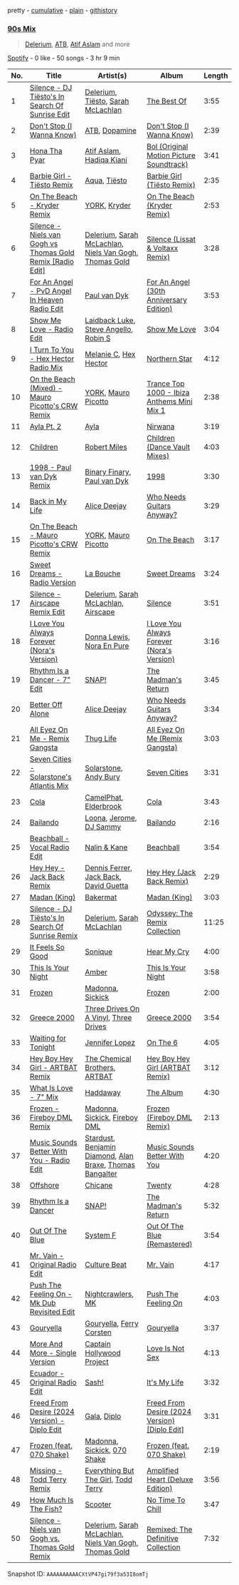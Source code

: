 pretty - [cumulative](/playlists/cumulative/37i9dQZF1EQn2GRFTFMl2A.md) - [plain](/playlists/plain/37i9dQZF1EQn2GRFTFMl2A) - [githistory](https://github.githistory.xyz/mdn522/spotify-playlist-archive/blob/main/playlists/plain/37i9dQZF1EQn2GRFTFMl2A)

### [90s Mix](https://open.spotify.com/playlist/37i9dQZF1EQn2GRFTFMl2A)

> <a href=spotify:playlist:37i9dQZF1EIWrxLdK8DfXt>Delerium</a>, <a href=spotify:playlist:37i9dQZF1EIVFWbAj76QAW>ATB</a>, <a href=spotify:playlist:37i9dQZF1EIXwUP9lmHosa>Atif Aslam</a> and more

[Spotify](https://open.spotify.com/user/spotify) - 0 like - 50 songs - 3 hr 9 min

| No. | Title | Artist(s) | Album | Length |
|---|---|---|---|---|
| 1 | [Silence \- DJ Tiësto's In Search Of Sunrise Edit](https://open.spotify.com/track/2jAjkmZIKwV5VOBiZ3qUUL) | [Delerium](https://open.spotify.com/artist/0IUq1plF3ON4Fboj1bE6kN), [Tiësto](https://open.spotify.com/artist/2o5jDhtHVPhrJdv3cEQ99Z), [Sarah McLachlan](https://open.spotify.com/artist/4NgNsOXSwIzXlUIJcpnNUp) | [The Best Of](https://open.spotify.com/album/2YrnYkO6WGGx5e0UfNbGps) | 3:55 |
| 2 | [Don't Stop \(I Wanna Know\)](https://open.spotify.com/track/0GaelwSoQDKjwoE16jxwNo) | [ATB](https://open.spotify.com/artist/7jZM5w05mGhw6wTB1okhD9), [Dopamine](https://open.spotify.com/artist/3Edve4VIATi0OZngclQlkN) | [Don't Stop \(I Wanna Know\)](https://open.spotify.com/album/0CjeKexsHa6yFv7X43qJ4d) | 2:39 |
| 3 | [Hona Tha Pyar](https://open.spotify.com/track/0KSOLEBixnBYIKNHF1VbzF) | [Atif Aslam](https://open.spotify.com/artist/2oSONSC9zQ4UonDKnLqksx), [Hadiqa Kiani](https://open.spotify.com/artist/24X1z32aFn59XU4P9Vh9gP) | [Bol \(Original Motion Picture Soundtrack\)](https://open.spotify.com/album/7AXmb2bA5LW5DclaDElH4l) | 3:41 |
| 4 | [Barbie Girl \- Tiësto Remix](https://open.spotify.com/track/4zPVMv84MMHehLNZYIS1Zv) | [Aqua](https://open.spotify.com/artist/6kBjAFKyd0he7LiA5GQ3Gz), [Tiësto](https://open.spotify.com/artist/2o5jDhtHVPhrJdv3cEQ99Z) | [Barbie Girl \(Tiësto Remix\)](https://open.spotify.com/album/61gisYckDdbgK42QoJEl6c) | 2:35 |
| 5 | [On The Beach \- Kryder Remix](https://open.spotify.com/track/57Y9YzDxXB2sVlhvqK94sK) | [YORK](https://open.spotify.com/artist/20L5MecnuNujUE6imrfK0Q), [Kryder](https://open.spotify.com/artist/1xfLBmx0n8DQri9HxJsq9O) | [On The Beach \(Kryder Remix\)](https://open.spotify.com/album/5FNTGwgQrCatyLAkurpgKk) | 2:53 |
| 6 | [Silence \- Niels van Gogh vs Thomas Gold Remix \[Radio Edit\]](https://open.spotify.com/track/6VUTDBWIYivB96wd5xcR9K) | [Delerium](https://open.spotify.com/artist/0IUq1plF3ON4Fboj1bE6kN), [Sarah McLachlan](https://open.spotify.com/artist/4NgNsOXSwIzXlUIJcpnNUp), [Niels Van Gogh](https://open.spotify.com/artist/6L8Co7Voup4dISwbSl3owl), [Thomas Gold](https://open.spotify.com/artist/1XLjkBxFokuDTlHt0mQkRe) | [Silence \(Lissat & Voltaxx Remix\)](https://open.spotify.com/album/6FX26z3Z52Cn2CsLQD8kGq) | 3:28 |
| 7 | [For An Angel \- PvD Angel In Heaven Radio Edit](https://open.spotify.com/track/5JcZHbUi60uykbQNXPLoCG) | [Paul van Dyk](https://open.spotify.com/artist/7wU1naftD3lNq7rNsiDvOR) | [For An Angel \(30th Anniversary Edition\)](https://open.spotify.com/album/2WbCag4MDytanMn1HE2Wsd) | 3:53 |
| 8 | [Show Me Love \- Radio Edit](https://open.spotify.com/track/69R5Ot0VZjFd71SOBgivoL) | [Laidback Luke](https://open.spotify.com/artist/53cQZtWDwDJwVCNZlfJ6Qk), [Steve Angello](https://open.spotify.com/artist/4FqPRilb0Ja0TKG3RS3y4s), [Robin S](https://open.spotify.com/artist/2WvLeseDGPX1slhmxI59G3) | [Show Me Love](https://open.spotify.com/album/6ZGmFSpPnJAEnnJ2cHTxeY) | 3:04 |
| 9 | [I Turn To You \- Hex Hector Radio Mix](https://open.spotify.com/track/5x5zRAJy1a8lSKWCCKSCIH) | [Melanie C](https://open.spotify.com/artist/60vX3zLcdKRXvKLITVh5Df), [Hex Hector](https://open.spotify.com/artist/1jLOGxY81S3FNq29X3qvmj) | [Northern Star](https://open.spotify.com/album/6TjfhQSmmBOEwIXkoT3fdZ) | 4:12 |
| 10 | [On the Beach \(Mixed\) \- Mauro Picotto's CRW Remix](https://open.spotify.com/track/1MI8FThGX7Vn0ZIjeDhbPD) | [YORK](https://open.spotify.com/artist/20L5MecnuNujUE6imrfK0Q), [Mauro Picotto](https://open.spotify.com/artist/0MNSDAOCHF7f2ZfAYxZ9bp) | [Trance Top 1000 \- Ibiza Anthems Mini Mix 1](https://open.spotify.com/album/3q2xAPNvEuLEyFGXFT6eGu) | 2:38 |
| 11 | [Ayla Pt\. 2](https://open.spotify.com/track/1hChLdk0hBQbapbpVUVlNa) | [Ayla](https://open.spotify.com/artist/190nhOwQKuDEOv7YKOgnzq) | [Nirwana](https://open.spotify.com/album/01kLROis8vImm0gixW3kq0) | 3:19 |
| 12 | [Children](https://open.spotify.com/track/4wtR6HB3XekEengMX17cpc) | [Robert Miles](https://open.spotify.com/artist/2YVF0Ou5zIc4mpgtLIlGN0) | [Children \(Dance Vault Mixes\)](https://open.spotify.com/album/5vwm8dEf7xGTqUAas8zGdC) | 4:03 |
| 13 | [1998 \- Paul van Dyk Remix](https://open.spotify.com/track/72lRA680a5ZWu0l14phseH) | [Binary Finary](https://open.spotify.com/artist/5suoHSdDiYsjikHNVdYYKe), [Paul van Dyk](https://open.spotify.com/artist/7wU1naftD3lNq7rNsiDvOR) | [1998](https://open.spotify.com/album/6yp67msJDZJIkki3TGzhmq) | 3:30 |
| 14 | [Back in My Life](https://open.spotify.com/track/557q3cfw95ChPhoupTVUUZ) | [Alice Deejay](https://open.spotify.com/artist/2tbvDi9eXf9XXp06LupkED) | [Who Needs Guitars Anyway?](https://open.spotify.com/album/7wyEph8JrTyNFNPmRCu3pU) | 3:29 |
| 15 | [On The Beach \- Mauro Picotto's CRW Remix](https://open.spotify.com/track/1YsZB1pLIXR0YgiOxUG9cv) | [YORK](https://open.spotify.com/artist/20L5MecnuNujUE6imrfK0Q), [Mauro Picotto](https://open.spotify.com/artist/0MNSDAOCHF7f2ZfAYxZ9bp) | [On The Beach](https://open.spotify.com/album/6VFOyyn3IVAWkeoJzBOCV9) | 3:17 |
| 16 | [Sweet Dreams \- Radio Version](https://open.spotify.com/track/0nw4GKKBab2VEPqEWCMOx2) | [La Bouche](https://open.spotify.com/artist/488v7rQzthLNK22r0UvMie) | [Sweet Dreams](https://open.spotify.com/album/71RkrTSvnL2Ke6xvYIMoOy) | 3:24 |
| 17 | [Silence \- Airscape Remix Edit](https://open.spotify.com/track/3HyU67HfMANQxFg34kHfco) | [Delerium](https://open.spotify.com/artist/0IUq1plF3ON4Fboj1bE6kN), [Sarah McLachlan](https://open.spotify.com/artist/4NgNsOXSwIzXlUIJcpnNUp), [Airscape](https://open.spotify.com/artist/2tTZL2CE2Z190UPlHsjzym) | [Silence](https://open.spotify.com/album/6smXgAugj1QBLAO0BXol5P) | 3:51 |
| 18 | [I Love You Always Forever \(Nora's Version\)](https://open.spotify.com/track/4eMaX3oR9aD0JTwZOrNQ9Y) | [Donna Lewis](https://open.spotify.com/artist/2EfG2EoT8GFJrMiilbTVl2), [Nora En Pure](https://open.spotify.com/artist/24DO0PijjITGIEWsO8XaPs) | [I Love You Always Forever \(Nora's Version\)](https://open.spotify.com/album/7pH3cy1xaXNxrOdinVKUuj) | 3:16 |
| 19 | [Rhythm Is a Dancer \- 7" Edit](https://open.spotify.com/track/5mFQCdbvuzVATC7tP7XsPp) | [SNAP!](https://open.spotify.com/artist/2FrKQPjJe4pVMZOgm0ESOx) | [The Madman's Return](https://open.spotify.com/album/4XbUZbCiZynKWMCWFoNSbY) | 3:45 |
| 20 | [Better Off Alone](https://open.spotify.com/track/5XVjNRubJUW0iPhhSWpLCj) | [Alice Deejay](https://open.spotify.com/artist/2tbvDi9eXf9XXp06LupkED) | [Who Needs Guitars Anyway?](https://open.spotify.com/album/7wyEph8JrTyNFNPmRCu3pU) | 3:34 |
| 21 | [All Eyez On Me \- Remix Gangsta](https://open.spotify.com/track/1QgEYn6VHuB0ogogF0cXQK) | [Thug Life](https://open.spotify.com/artist/76fO70b6BK2xt3UVOe4BIZ) | [All Eyez On Me \(Remix Gangsta\)](https://open.spotify.com/album/73wXM7H452FnRzZGpwbR52) | 3:03 |
| 22 | [Seven Cities \- Solarstone's Atlantis Mix](https://open.spotify.com/track/1Tz10EYl3RFRItgJU8bJWu) | [Solarstone](https://open.spotify.com/artist/1PfOXooPSLQhOTNZGrXM90), [Andy Bury](https://open.spotify.com/artist/7eJRumzcr8tEQBi3JqyWjU) | [Seven Cities](https://open.spotify.com/album/4GpHU6W6cPUa8tIk8EwBbY) | 3:31 |
| 23 | [Cola](https://open.spotify.com/track/0aL5jEWqfIwNDB3tdzyzH4) | [CamelPhat](https://open.spotify.com/artist/240wlM8vDrf6S4zCyzGj2W), [Elderbrook](https://open.spotify.com/artist/2vf4pRsEY6LpL5tKmqWb64) | [Cola](https://open.spotify.com/album/50mIxTR0ErViEATyLXRyni) | 3:43 |
| 24 | [Bailando](https://open.spotify.com/track/60DGBqku2Iq7m2xrpJEcOp) | [Loona](https://open.spotify.com/artist/7ugN9bU7x54gVI2295brJF), [Jerome](https://open.spotify.com/artist/4xcDVatLFh6qlcm41er3LV), [DJ Sammy](https://open.spotify.com/artist/4z4m1P0iX2nRSPDBEZ8LBT) | [Bailando](https://open.spotify.com/album/3jMmPvArFAhJbdKcFwCazV) | 2:16 |
| 25 | [Beachball \- Vocal Radio Edit](https://open.spotify.com/track/6iyxF36JnQYzqMbpQD861R) | [Nalin & Kane](https://open.spotify.com/artist/6JUsbe4yjY4fZbXTtpyfh6) | [Beachball](https://open.spotify.com/album/5twL3A9cQUR61zLddNP6cf) | 3:54 |
| 26 | [Hey Hey \- Jack Back Remix](https://open.spotify.com/track/0n0MTPuiHAxeTNtPsAWeVm) | [Dennis Ferrer](https://open.spotify.com/artist/0MGTHZpAGf7isSfw8yMIoi), [Jack Back](https://open.spotify.com/artist/4bXUaTjc7TQTvLqqCAlfYt), [David Guetta](https://open.spotify.com/artist/1Cs0zKBU1kc0i8ypK3B9ai) | [Hey Hey \(Jack Back Remix\)](https://open.spotify.com/album/4mEnZCvy3o1gJoKDrSbjdk) | 2:29 |
| 27 | [Madan \(King\)](https://open.spotify.com/track/5EGAY1Txvi5A3hFkYYGsXx) | [Bakermat](https://open.spotify.com/artist/3MyFDtqB80WZvbtCZRsekM) | [Madan \(King\)](https://open.spotify.com/album/17nQWgqiyuKwi5Oku7BDAl) | 3:03 |
| 28 | [Silence \- DJ Tiësto's In Search Of Sunrise Remix](https://open.spotify.com/track/0CB7J9QsvEqmD0MY1plRsh) | [Delerium](https://open.spotify.com/artist/0IUq1plF3ON4Fboj1bE6kN), [Sarah McLachlan](https://open.spotify.com/artist/4NgNsOXSwIzXlUIJcpnNUp) | [Odyssey: The Remix Collection](https://open.spotify.com/album/1BgbIW5ARri13Isjaz9nsO) | 11:25 |
| 29 | [It Feels So Good](https://open.spotify.com/track/4Y8q64VnhD0vFYy9g2WFpi) | [Sonique](https://open.spotify.com/artist/5xtqw2B8z8JGfDYi2eAZHI) | [Hear My Cry](https://open.spotify.com/album/4LX27S3cszKEJW84BGa1Ff) | 4:00 |
| 30 | [This Is Your Night](https://open.spotify.com/track/6YX75Ps2XsWn9dOzwbqmNV) | [Amber](https://open.spotify.com/artist/6uGKydhYXrVOEXM6QbVzyH) | [This Is Your Night](https://open.spotify.com/album/5Uu4tVZ7B5NdpKxXa9JrGA) | 3:58 |
| 31 | [Frozen](https://open.spotify.com/track/6lknMmJZALXxx7emwwZWLX) | [Madonna](https://open.spotify.com/artist/6tbjWDEIzxoDsBA1FuhfPW), [Sickick](https://open.spotify.com/artist/3NR7hAacOhmcztWvD7vJfS) | [Frozen](https://open.spotify.com/album/2GAIUdfLIFtxDty42RowjE) | 2:00 |
| 32 | [Greece 2000](https://open.spotify.com/track/0TZL4krCFcuTlYZ8J9kcBX) | [Three Drives On A Vinyl](https://open.spotify.com/artist/10feV0eOe64kjUc95Lnfuv), [Three Drives](https://open.spotify.com/artist/6zgVdOBoN1Fu4JGqd9SZlG) | [Greece 2000](https://open.spotify.com/album/0Kldrxo1zjpUc07YQGea9n) | 3:54 |
| 33 | [Waiting for Tonight](https://open.spotify.com/track/1ffslNl0FbbFvorcEVLUFL) | [Jennifer Lopez](https://open.spotify.com/artist/2DlGxzQSjYe5N6G9nkYghR) | [On The 6](https://open.spotify.com/album/43CV8Hxctvm8BUCesUaxMk) | 4:05 |
| 34 | [Hey Boy Hey Girl \- ARTBAT Remix](https://open.spotify.com/track/6ncIQAyVDdHePrHc8HxIjv) | [The Chemical Brothers](https://open.spotify.com/artist/1GhPHrq36VKCY3ucVaZCfo), [ARTBAT](https://open.spotify.com/artist/3BkRu2TGd2I1uBxZKddfg1) | [Hey Boy Hey Girl \(ARTBAT Remix\)](https://open.spotify.com/album/5iPUTw7ZqnL3X53FdUVWmz) | 3:12 |
| 35 | [What Is Love \- 7" Mix](https://open.spotify.com/track/0OTO8ZF2YqFQVw9hnZylTd) | [Haddaway](https://open.spotify.com/artist/0Suv0tRrNrUlRzAy8aXjma) | [The Album](https://open.spotify.com/album/5YOPNlihunDoAew2Jlbbd7) | 4:30 |
| 36 | [Frozen \- Fireboy DML Remix](https://open.spotify.com/track/6LDZVinkfCfaBtqOMF1lSA) | [Madonna](https://open.spotify.com/artist/6tbjWDEIzxoDsBA1FuhfPW), [Sickick](https://open.spotify.com/artist/3NR7hAacOhmcztWvD7vJfS), [Fireboy DML](https://open.spotify.com/artist/75VKfyoBlkmrJFDqo1o2VY) | [Frozen \(Fireboy DML Remix\)](https://open.spotify.com/album/2W8p1cjyw4IOMLQXhiAdiF) | 2:13 |
| 37 | [Music Sounds Better With You \- Radio Edit](https://open.spotify.com/track/1mv4lh1rW1K6xhxhJmEezy) | [Stardust](https://open.spotify.com/artist/2w7IutHv5g4e8LumrwtjWR), [Benjamin Diamond](https://open.spotify.com/artist/2XOvFG8pp1XAV1V6ZJABim), [Alan Braxe](https://open.spotify.com/artist/24JRvbKfTcF2x7c2kCCJrW), [Thomas Bangalter](https://open.spotify.com/artist/41vv2Tj1knysv6MuFUmdwi) | [Music Sounds Better With You](https://open.spotify.com/album/7Kusf5plZjl76X5ARWJbNO) | 4:20 |
| 38 | [Offshore](https://open.spotify.com/track/3HofSXf406PxfUu1p3IUWV) | [Chicane](https://open.spotify.com/artist/5GxyeQagayzZOg4UwffQlD) | [Twenty](https://open.spotify.com/album/66hyckKzOtUYydqIGTeRgu) | 4:28 |
| 39 | [Rhythm Is a Dancer](https://open.spotify.com/track/5uFYYOyT3EclOVhiFzPJSz) | [SNAP!](https://open.spotify.com/artist/2FrKQPjJe4pVMZOgm0ESOx) | [The Madman's Return](https://open.spotify.com/album/4XbUZbCiZynKWMCWFoNSbY) | 5:32 |
| 40 | [Out Of The Blue](https://open.spotify.com/track/7fIfO8fZ55Eq5qtd5vCd6z) | [System F](https://open.spotify.com/artist/2ZpwFriFFPaGFC4qYQQJ1i) | [Out Of The Blue \(Remastered\)](https://open.spotify.com/album/0Wd7GMaUkqotsEb1RCYx2V) | 3:54 |
| 41 | [Mr\. Vain \- Original Radio Edit](https://open.spotify.com/track/4ih3dyFZoeTdaeJW9mPbOI) | [Culture Beat](https://open.spotify.com/artist/0BZ3BHzfYwpd3k5TDnvAz8) | [Mr\. Vain](https://open.spotify.com/album/0eVj6uUqoagjDPSOmz2rRj) | 4:17 |
| 42 | [Push The Feeling On \- Mk Dub Revisited Edit](https://open.spotify.com/track/1EWsVHU4FNAdtN4R8FETag) | [Nightcrawlers](https://open.spotify.com/artist/1gALaWbNDnwS2ECV09sn2A), [MK](https://open.spotify.com/artist/1yqxFtPHKcGcv6SXZNdyT9) | [Push The Feeling On](https://open.spotify.com/album/5JVyNX3e2hGoOttoe7B8QL) | 4:03 |
| 43 | [Gouryella](https://open.spotify.com/track/6xl5vg5rhmbGI7kNML1IP4) | [Gouryella](https://open.spotify.com/artist/1JKDQ9CDwfLKUrhO6KYaki), [Ferry Corsten](https://open.spotify.com/artist/2ohlvFf9PBsDELdRstPtlP) | [Gouryella](https://open.spotify.com/album/3m46k3MUplWsGimuECcGoL) | 3:37 |
| 44 | [More And More \- Single Version](https://open.spotify.com/track/0JXXm3RqxU8EKzX4P8M0n3) | [Captain Hollywood Project](https://open.spotify.com/artist/3El2sJgqTWkg1kkyHHAEu4) | [Love Is Not Sex](https://open.spotify.com/album/01ChjoiBlN7bBmsvrzuzlo) | 4:13 |
| 45 | [Ecuador \- Original Radio Edit](https://open.spotify.com/track/1arJHhz6TxMV50SNvSmGnV) | [Sash!](https://open.spotify.com/artist/5XTxV2ifoYkmNb13Gb6cKz) | [It's My Life](https://open.spotify.com/album/2YBkamwn6VqpPO2wOfDVjS) | 3:32 |
| 46 | [Freed From Desire \(2024 Version\) \- Diplo Edit](https://open.spotify.com/track/7bExNcDyuO9zdHilLwdLZ9) | [Gala](https://open.spotify.com/artist/3OqTvcWgb0xaainosGVvuZ), [Diplo](https://open.spotify.com/artist/5fMUXHkw8R8eOP2RNVYEZX) | [Freed From Desire \(2024 Version\) \[Diplo Edit\]](https://open.spotify.com/album/3I7nh1Rj8o0EoCWzJakTye) | 3:31 |
| 47 | [Frozen \(feat\. 070 Shake\)](https://open.spotify.com/track/34itnB3u4NTwj9ctVfiPmC) | [Madonna](https://open.spotify.com/artist/6tbjWDEIzxoDsBA1FuhfPW), [Sickick](https://open.spotify.com/artist/3NR7hAacOhmcztWvD7vJfS), [070 Shake](https://open.spotify.com/artist/12Zk1DFhCbHY6v3xep2ZjI) | [Frozen \(feat\. 070 Shake\)](https://open.spotify.com/album/78zdwUAgBJyjPjwYAMSUDD) | 2:19 |
| 48 | [Missing \- Todd Terry Remix](https://open.spotify.com/track/1waLmkUyMq0M5ACmf5SG7q) | [Everything But The Girl](https://open.spotify.com/artist/13ccXrK7AmXb4TddMkE7jy), [Todd Terry](https://open.spotify.com/artist/3dE92yGWcrboP1kC5SWyqu) | [Amplified Heart \(Deluxe Edition\)](https://open.spotify.com/album/0Vq4bI3MkIfa1HWlkt9Ud2) | 3:56 |
| 49 | [How Much Is The Fish?](https://open.spotify.com/track/73aOM4jyU3begiIYxYUd89) | [Scooter](https://open.spotify.com/artist/0HlxL5hisLf59ETEPM3cUA) | [No Time To Chill](https://open.spotify.com/album/0sFHr1bZ6mPOnICWWRJA01) | 3:47 |
| 50 | [Silence \- Niels van Gogh vs\. Thomas Gold Remix](https://open.spotify.com/track/64O2TXTlmmhYW5xDFo2GOx) | [Delerium](https://open.spotify.com/artist/0IUq1plF3ON4Fboj1bE6kN), [Sarah McLachlan](https://open.spotify.com/artist/4NgNsOXSwIzXlUIJcpnNUp), [Niels Van Gogh](https://open.spotify.com/artist/6L8Co7Voup4dISwbSl3owl), [Thomas Gold](https://open.spotify.com/artist/1XLjkBxFokuDTlHt0mQkRe) | [Remixed: The Definitive Collection](https://open.spotify.com/album/2hl1lcD0Iwe7kzhX09Fptu) | 7:32 |

Snapshot ID: `AAAAAAAAAACXtVP47gi79f3a53I8omTj`

